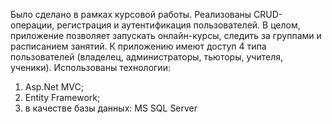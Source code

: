 Было сделано в рамках курсовой работы.
Реализованы CRUD-операции, регистрация и аутентификация пользователей. В целом, приложение позволяет запускать онлайн-курсы, 
следить за группами и расписанием занятий. К приложению имеют доступ 4 типа пользователей (владелец, администраторы, тьюторы, учителя, ученики). 
Использованы технологии:
1) Asp.Net MVC;
2) Entity Framework;
3) в качестве базы данных: MS SQL Server
